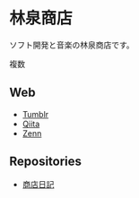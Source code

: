 # 林泉商店

ソフト開発と音楽の林泉商店です。

複数

## Web

* [Tumblr](https://linquanstudio.tumblr.com/)
* [Qiita](https://qiita.com/linquanstudio)
* [Zenn](https://zenn.dev/linquanstudio)

## Repositories

* [商店日記](diary.md)
